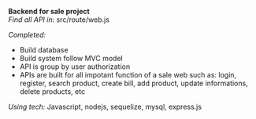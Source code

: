 **Backend for sale project** <br/>
*Find all API in:* src/route/web.js

*Completed:*
<ul>
  <li>Build database</li>
  <li>Build system follow MVC model</li>
  <li>API is group by user authorization</li>
  <li>APIs are built for all impotant function of a sale web such as: login, register, search product, create bill, add product, update informations, delete products, etc</li>
</ul>

*Using tech:* Javascript, nodejs, sequelize, mysql, express.js
